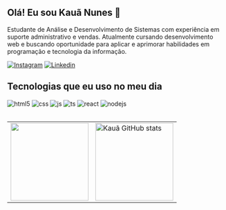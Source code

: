 ## Olá! Eu sou Kauã Nunes 👋
Estudante de Análise e Desenvolvimento de Sistemas com experiência em
suporte administrativo e vendas. Atualmente cursando desenvolvimento web e
buscando oportunidade para aplicar e aprimorar habilidades em programação e
tecnologia da informação.

[![Instagram](https://img.shields.io/badge/Instagram-E4405F?style=for-the-badge&logo=instagram&logoColor=white)](https://www.instagram.com/kaua.n.c/)
[![Linkedin](https://img.shields.io/badge/LinkedIn-0077B5?style=for-the-badge&logo=linkedin&logoColor=white)](https://www.linkedin.com/in/kauã-nunes/)

## Tecnologias que eu uso no meu dia

<div style="display: inline_block">
  <img align="center" alt="html5" src="https://img.shields.io/badge/HTML5-E34F26?style=for-the-badge&logo=html5&logoColor=white" />
  <img align="center" alt="css" src="https://img.shields.io/badge/CSS3-1572B6?style=for-the-badge&logo=css3&logoColor=white" />
  <img align="center" alt="js" src="https://img.shields.io/badge/JavaScript-F7DF1E?style=for-the-badge&logo=javascript&logoColor=black" />
  <img align="center" alt="ts" src="https://img.shields.io/badge/Java-ED8B00?style=for-the-badge&logo=openjdk&logoColor=white" />
  <img align="center" alt="react" src="https://img.shields.io/badge/MySQL-00000F?style=for-the-badge&logo=mysql&logoColor=white" />
  <img align="center" alt="nodejs" src="https://img.shields.io/badge/Microsoft_Office-D83B01?style=for-the-badge&logo=microsoft-office&logoColor=white" />
</div><br/>

<table>
  <tr>
    <td>
       <a href="https://github.com/KauaNca">
          <img height="180em" src="https://github-readme-stats.vercel.app/api/top-langs/?username=KauaNca&layout=compact&langs_count=7&theme=chartreuse-dark&locale=pt-br"/>
       </a>
    </td>
    <td>
      <img height="180em" src="https://github-readme-stats.vercel.app/api?username=KauaNca&show_icons=true&theme=chartreuse-dark&locale=pt-br" alt="Kauã GitHub stats"/>
    </td>
  </tr>
</table>
